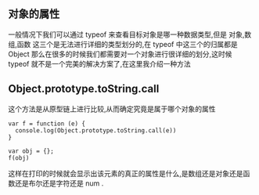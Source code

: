 ## 对象的属性 
一般情况下我们可以通过 typeof 来查看目标对象是哪一种数据类型,但是 对象,数组,函数 这三个是无法进行详细的类型划分的,在 typeof 中这三个的归属都是 Object 那么在很多的时候我们都需要对一个对象进行很详细的划分,这时候 typeof 就不是一个完美的解决方案了,在这里我介绍一种方法    
## Object.prototype.toString.call    
这个方法是从原型链上进行比较,从而确定究竟是属于哪个对象的属性    

	var f = function (e) {
	  console.log(Object.prototype.toString.call(e))
	}
	
	var obj = {};
	f(obj)
这样在打印的时候就会显示出该元素的真正的属性是什么,是数组还是对象还是函数还是布尔还是字符还是 num .
